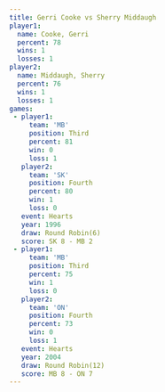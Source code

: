 ```yaml
---
title: Gerri Cooke vs Sherry Middaugh
player1:                
  name: Cooke, Gerri    
  percent: 78           
  wins: 1               
  losses: 1             
player2:                
  name: Middaugh, Sherry
  percent: 76           
  wins: 1               
  losses: 1             
games:
 - player1:         
     team: 'MB'     
     position: Third
     percent: 81    
     win: 0         
     loss: 1        
   player2:          
     team: 'SK'      
     position: Fourth
     percent: 80     
     win: 1          
     loss: 0         
   event: Hearts       
   year: 1996          
   draw: Round Robin(6)
   score: SK 8 - MB 2  
 - player1:         
     team: 'MB'     
     position: Third
     percent: 75    
     win: 1         
     loss: 0        
   player2:          
     team: 'ON'      
     position: Fourth
     percent: 73     
     win: 0          
     loss: 1         
   event: Hearts        
   year: 2004           
   draw: Round Robin(12)
   score: MB 8 - ON 7   
---
```

